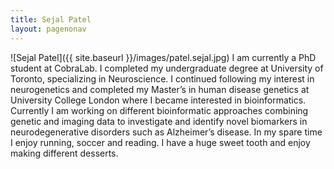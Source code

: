 ```yaml
---
title: Sejal Patel
layout: pagenonav
---
```

![Sejal Patel]({{ site.baseurl }}/images/patel.sejal.jpg)
I am currently a PhD student at CobraLab. I completed my undergraduate degree at University of Toronto, specializing in Neuroscience. I continued following my interest in neurogenetics and completed my Master’s in human disease genetics at University College London where I became interested in bioinformatics. Currently I am working on different bioinformatic approaches combining genetic and imaging data to investigate and identify novel biomarkers in neurodegenerative disorders such as Alzheimer’s disease.
In my spare time I enjoy running, soccer and reading. I have a huge sweet tooth and enjoy
making different desserts.
